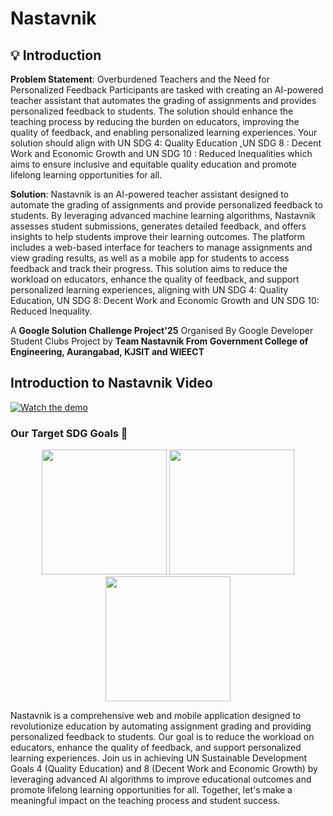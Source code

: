 # Nastavnik 

## 💡 Introduction 

**Problem Statement**: Overburdened Teachers and the Need for Personalized Feedback
Participants are tasked with creating an AI-powered teacher assistant that automates the grading of assignments and provides personalized feedback to students. The solution should enhance the teaching process by reducing the burden on educators, improving the quality of feedback, and enabling personalized learning experiences. Your solution should align with UN SDG 4: Quality Education ,UN SDG 8 : Decent Work and Economic Growth and UN SDG 10 : Reduced Inequalities which aims to ensure inclusive and equitable quality education and promote lifelong learning opportunities for all.

**Solution**: Nastavnik is an AI-powered teacher assistant designed to automate the grading of assignments and provide personalized feedback to students. By leveraging advanced machine learning algorithms, Nastavnik assesses student submissions, generates detailed feedback, and offers insights to help students improve their learning outcomes. The platform includes a web-based interface for teachers to manage assignments and view grading results, as well as a mobile app for students to access feedback and track their progress. This solution aims to reduce the workload on educators, enhance the quality of feedback, and support personalized learning experiences, aligning with UN SDG 4: Quality Education, UN SDG 8: Decent Work and Economic Growth and UN SDG 10: Reduced Inequality.

A **Google Solution Challenge Project'25** Organised By Google Developer Student Clubs Project by **Team Nastavnik From Government College of Engineering, Aurangabad, KJSIT and WIEECT**

## Introduction to Nastavnik Video 
[![Watch the demo](https://img.youtube.com/vi/A-wtaJkXqbg/maxresdefault.jpg)](https://youtu.be/A-wtaJkXqbg)

### Our Target SDG Goals 🎯

<p align="center">
  <img src="https://www.un.org/sustainabledevelopment/wp-content/uploads/2019/08/E-Goal-04-1024x1024.png" width="200"/>
  <img src="https://www.un.org/sustainabledevelopment/wp-content/uploads/2019/08/E-Goal-08-1024x1024.png" width="200"/>
  <img src="https://www.un.org/sustainabledevelopment/wp-content/uploads/2019/08/E-Goal-10-1024x1024.png" width="200">
</p>

Nastavnik is a comprehensive web and mobile application designed to revolutionize education by automating assignment grading and providing personalized feedback to students. Our goal is to reduce the workload on educators, enhance the quality of feedback, and support personalized learning experiences. Join us in achieving UN Sustainable Development Goals 4 (Quality Education) and 8 (Decent Work and Economic Growth) by leveraging advanced AI algorithms to improve educational outcomes and promote lifelong learning opportunities for all. Together, let's make a meaningful impact on the teaching process and student success.


